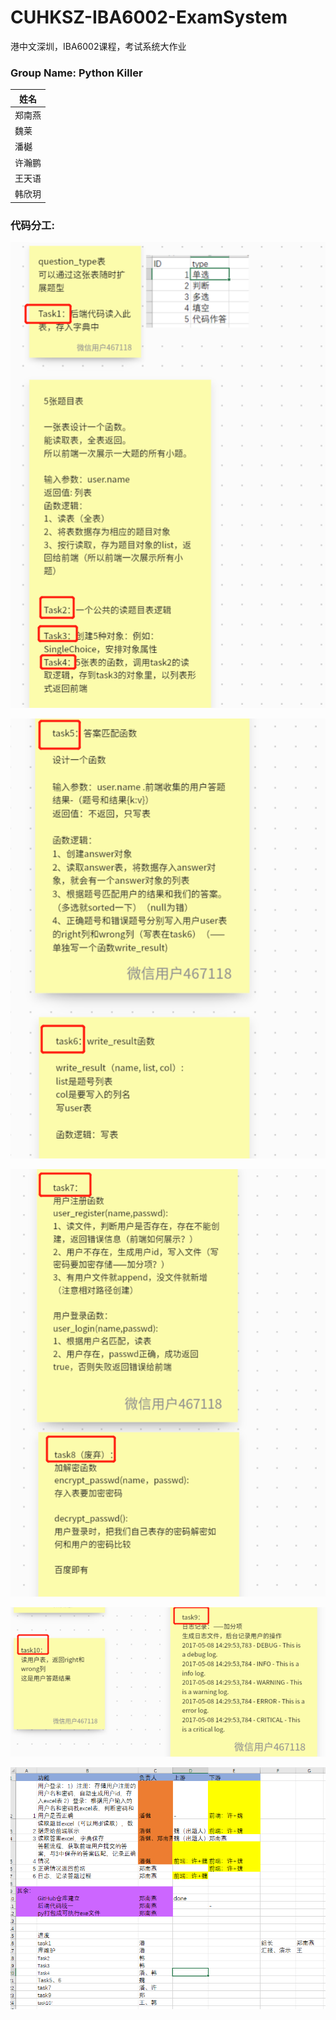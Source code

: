 # CUHKSZ-IBA6002-ExamSystem
港中文深圳，IBA6002课程，考试系统大作业

### Group Name: Python Killer

| 姓名   |
| ------ |
| 郑南燕 |
| 魏莱   |
| 潘樾   |
| 许瀚鹏 |
| 王天语 |
| 韩欣玥 |



### 代码分工:

![1661328235059](https://github.com/cuhksz-PythonKiller/ExamSystem/blob/main/pictures/1661328235059.png)

![1661328254795](https://github.com/cuhksz-PythonKiller/ExamSystem/blob/main/pictures/1661328254795.png)

![1661328276862](https://github.com/cuhksz-PythonKiller/ExamSystem/blob/main/pictures/1661328276862.png)

![1661328293545](https://github.com/cuhksz-PythonKiller/ExamSystem/blob/main/pictures/1661328293545.png)

![1661355626192](https://github.com/cuhksz-PythonKiller/ExamSystem/blob/main/pictures/1661355626192.png)